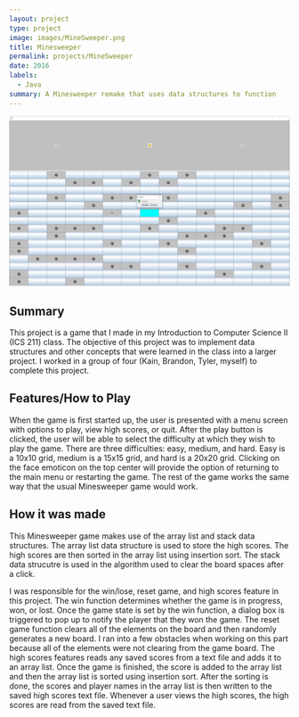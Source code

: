 ```yaml
---
layout: project
type: project
image: images/MineSweeper.png
title: Minesweeper
permalink: projects/MineSweeper
date: 2016
labels:
  - Java
summary: A Minesweeper remake that uses data structures to function
---
```


<img class="ui medium centered floated rounded image" src="../images/MinesweeperInGame.PNG">

<H2>Summary</H2>
This project is a game that I made in my Introduction to Computer Science II (ICS 211) class. The objective of this project was to implement data structures and other concepts that were learned in the class into a larger project. I worked in a group of four (Kain, Brandon, Tyler, myself) to complete this project. 

<H2>Features/How to Play</H2>
When the game is first started up, the user is presented with a menu screen with options to play, view high scores, or quit. After the play button is clicked, the user will be able to select the difficulty at which they wish to play the game. There are three difficulties: easy, medium, and hard. Easy is a 10x10 grid, medium is a 15x15 grid, and hard is a 20x20 grid. Clicking on the face emoticon on the top center will provide the option of returning to the main menu or restarting the game. The rest of the game works the same way that the usual Minesweeper game would work.

<H2>How it was made</H2>
This Minesweeper game makes use of the array list and stack data structures. The array list data structure is used to store the high scores. The high scores are then sorted in the array list using insertion sort. The stack data strucutre is used in the algorithm used to clear the board spaces after a click. 

I was responsible for the win/lose, reset game, and high scores feature in this project. The win function determines whether the game is in progress, won, or lost. Once the game state is set by the win function, a dialog box is triggered to pop up to notify the player that they won the game. The reset game function clears all of the elements on the board and then randomly generates a new board. I ran into a few obstacles when working on this part because all of the elements were not clearing from the game board. The high scores features reads any saved scores from a text file and adds it to an array list. Once the game is finished, the score is added to the array list and then the array list is sorted using insertion sort. After the sorting is done, the scores and player names in the array list is then written to the saved high scores text file. Whenever a user views the high scores, the high scores are read from the saved text file. 
